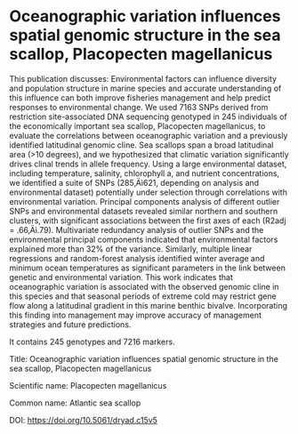 # Oceanographic variation influences spatial genomic structure in the sea scallop, Placopecten magellanicus

This publication discusses: Environmental factors can influence diversity and population structure in marine species and accurate understanding of this influence can both improve fisheries management and help predict responses to environmental change. We used 7163 SNPs derived from restriction site-associated DNA sequencing genotyped in 245 individuals of the economically important sea scallop, Placopecten magellanicus, to evaluate the correlations between oceanographic variation and a previously identified latitudinal genomic cline. Sea scallops span a broad latitudinal area (>10 degrees), and we hypothesized that climatic variation significantly drives clinal trends in allele frequency. Using a large environmental dataset, including temperature, salinity, chlorophyll a, and nutrient concentrations, we identified a suite of SNPs (285‚Äì621, depending on analysis and environmental dataset) potentially under selection through correlations with environmental variation. Principal components analysis of different outlier SNPs and environmental datasets revealed similar northern and southern clusters, with significant associations between the first axes of each (R2adj = .66‚Äì.79). Multivariate redundancy analysis of outlier SNPs and the environmental principal components indicated that environmental factors explained more than 32% of the variance. Similarly, multiple linear regressions and random-forest analysis identified winter average and minimum ocean temperatures as significant parameters in the link between genetic and environmental variation. This work indicates that oceanographic variation is associated with the observed genomic cline in this species and that seasonal periods of extreme cold may restrict gene flow along a latitudinal gradient in this marine benthic bivalve. Incorporating this finding into management may improve accuracy of management strategies and future predictions.

It contains 245 genotypes and 7216 markers.

Title: Oceanographic variation influences spatial genomic structure in the sea scallop, Placopecten magellanicus

Scientific name: Placopecten magellanicus

Common name: Atlantic sea scallop

DOI: https://doi.org/10.5061/dryad.c15v5


